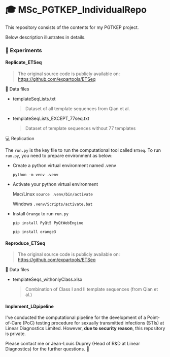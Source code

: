 # :mortar_board: MSc_PGTKEP_IndividualRepo

This repository consists of the contents for my PGTKEP project. 

Below description illustrates in details. 

<!--
### :computer: Reference

The original source code is publicly available on:
https://github.com/expartools/ETSeq
-->

### :bookmark_tabs: Experiments

#### Replicate_ETSeq
> The original source code is publicly available on: https://github.com/expartools/ETSeq

:file_folder: Data files

* templateSeqLists.txt
  > Dataset of all template sequences from Qian et al.

* templateSeqLists_EXCEPT_77seq.txt
  > Dataset of template sequences without 77 templates
  
:computer: Replication
  
The `run.py` is the key file to run the computational tool called `ETSeq`. To run `run.py`, you need to prepare environment as below:
* Create a python virtual environment named .venv

  `python -m venv .venv`
  
* Activate your python virtual environment 

  Mac/Linux `source .venv/bin/activate`
    
  Windows `.venv/Scripts/activate.bat`
* Install `Orange` to run `run.py`
  
  `pip install PyQt5 PyQtWebEngine`

  `pip install orange3`

#### Reproduce_ETSeq
> The original source code is publicly available on: https://github.com/expartools/ETSeq

:file_folder: Data files

* templateSeqs_withonlyClass.xlsx
  > Combination of Class I and II template sequences (from Qian et al.)

#### Implement_LDpipeline
I've conducted the computational pipeline for  the development of a Point-of-Care (PoC) testing procedure for sexually transmitted infections (STIs) at Linear Diagnostics Limited. 
However, **due to security reason**, this repository is private.

Please contact me or Jean-Louis Duprey (Head of R&D at Linear Diagnostics) for the further questions. :speech_balloon:
